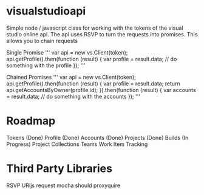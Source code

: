 visualstudioapi
===============

Simple node / javascript class for working with the tokens of the visual studio online api. The api uses RSVP to turn the requests into promises.
This allows you to chain requests

Single Promise
'''
    var api = new vs.Client(token);
    api.getProfile().then(function (result) {
        var profile = result.data;
	    // do something with the profile
    });
'''

Chained Promises
'''
    var api = new vs.Client(token);
    api.getProfile().then(function (result) {
        var profile = result.data;
        return api.getAccountsByOwner(profile.id);
    }).then(function (result) {
        var accounts = result.data;
		// do something with the accounts
    });
'''


Roadmap
===============
Tokens (Done)
Profile (Done)
Accounts (Done)
Projects (Done)
Builds (In Progress)
Project Collections 
Teams
Work Item Tracking

Third Party Libraries
===============
RSVP
URIjs
request
mocha
should
proxyquire
